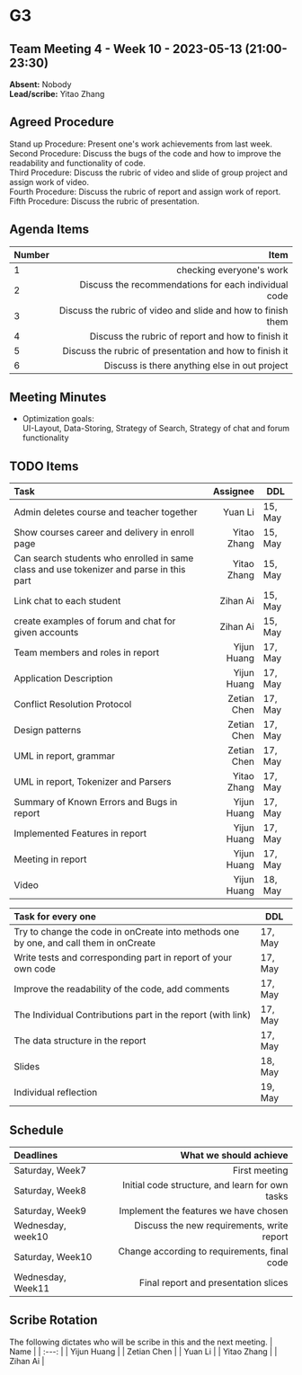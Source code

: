 # G3

## Team Meeting 4 - Week 10 - 2023-05-13 (21:00-23:30)
**Absent:** Nobody
<br>
**Lead/scribe:** Yitao Zhang

## Agreed Procedure
Stand up Procedure: Present one's work achievements from last week.
<br>
Second Procedure: Discuss the bugs of the code and how to improve the readability and functionality of code.
<br>
Third Procedure: Discuss the rubric of video and slide of group project and assign work of video.
<br>
Fourth Procedure: Discuss the rubric of report and assign work of report.
<br>
Fifth Procedure: Discuss the rubric of presentation.

## Agenda Items
| Number |                                                         Item |
|:-------|-------------------------------------------------------------:|
| 1      |                                     checking everyone's work |
| 2      |         Discuss the recommendations for each individual code |
| 3      | Discuss the rubric of video and slide and how to finish them |
| 4      |            Discuss the rubric of report and how to finish it |
| 5      |      Discuss the rubric of presentation and how to finish it |
| 6      |                Discuss is there anything else in out project |

## Meeting Minutes
- Optimization goals: <br> UI-Layout, Data-Storing, Strategy of Search, Strategy of chat and forum functionality



## TODO Items
| Task                                                                                    |    Assignee | DDL     |
|:----------------------------------------------------------------------------------------|------------:|---------|
| Admin deletes course and teacher together                                               |     Yuan Li | 15, May |
| Show courses career and delivery in enroll page                                         | Yitao Zhang | 15, May |
| Can search students who enrolled in same class and use tokenizer and parse in this part | Yitao Zhang | 15, May |
| Link chat to each student                                                               |    Zihan Ai | 15, May |
| create examples of forum and chat for given accounts                                    |    Zihan Ai | 15, May |
| Team members and roles in report                                                        | Yijun Huang | 17, May |
| Application Description                                                                 | Yijun Huang | 17, May |
| Conflict Resolution Protocol                                                            | Zetian Chen | 17, May |
| Design patterns                                                                         | Zetian Chen | 17, May |
| UML in report, grammar                                                                  | Zetian Chen | 17, May |
| UML in report, Tokenizer and Parsers                                                    | Yitao Zhang | 17, May |
| Summary of Known Errors and Bugs in report                                              | Yijun Huang | 17, May |
| Implemented Features in report                                                          | Yijun Huang | 17, May |
| Meeting in report                                                                       | Yijun Huang | 17, May |
| Video                                                                                   | Yijun Huang | 18, May |


| Task for every one                                                                    | DDL     |
|:--------------------------------------------------------------------------------------|---------|
| Try to change the code in onCreate into methods one by one, and call them in onCreate | 17, May |
| Write tests and corresponding part in report of your own code                         | 17, May |
| Improve the readability of the code, add comments                                     | 17, May |
| The Individual Contributions part in the report (with link)                           | 17, May |
| The data structure in the report                                                      | 17, May |
| Slides                                                                                | 18, May |
| Individual reflection                                                                 | 19, May |

## Schedule
| Deadlines         |                          What we should achieve |
|:------------------|------------------------------------------------:|
| Saturday, Week7   |                                   First meeting |
| Saturday, Week8   | Initial code structure, and learn for own tasks |
| Saturday, Week9   |           Implement the features we have chosen |
| Wednesday, week10 |      Discuss the new requirements, write report |
| Saturday, Week10  |    Change according to requirements, final code |
| Wednesday, Week11 |            Final report and presentation slices |

## Scribe Rotation
The following dictates who will be scribe in this and the next meeting.
| Name |
| :---: |
| Yijun Huang |
| Zetian Chen |
| Yuan Li |
| Yitao Zhang |
| Zihan Ai |